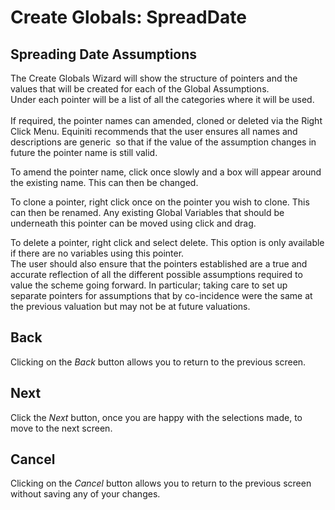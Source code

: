 # Create Globals: SpreadDate



## Spreading Date Assumptions

The Create Globals Wizard will show the structure of pointers and the
values that will be created for each of the Global Assumptions.  
Under each pointer will be a list of all the categories where it will be
used.  
   
If required, the pointer names can amended, cloned or deleted via the
Right Click Menu. Equiniti recommends that the user ensures all names
and descriptions are generic  so that if the value of the assumption
changes in future the pointer name is still valid.

To amend the pointer name, click once slowly and a box will appear
around the existing name. This can then be changed. 

To clone a pointer, right click once on the pointer you wish to clone.
This can then be renamed. Any existing Global Variables that should be
underneath this pointer can be moved using click and drag.

To delete a pointer, right click and select delete. This option is only
available if there are no variables using this pointer.  
The user should also ensure that the pointers established are a true and
accurate reflection of all the different possible assumptions required
to value the scheme going forward. In particular; taking care to set up
separate pointers for assumptions that by co-incidence were the same at
the previous valuation but may not be at future valuations.

## Back

Clicking on the _Back_ button allows you to return to the previous screen.

## Next

Click the _Next_ button, once you are happy with the selections made, to
move to the next screen.

## Cancel

Clicking on the _Cancel_ button allows you to return to the previous
screen without saving any of your changes.